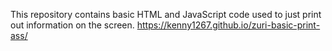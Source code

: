 This repository contains basic HTML and JavaScript code used to just print out information on the screen.
https://kenny1267.github.io/zuri-basic-print-ass/
